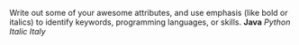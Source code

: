 Write out some of your awesome attributes, and use emphasis (like bold or italics) to identify keywords, programming languages, or skills. 
**Java**
_Python_
*Italic*
*Italy*
